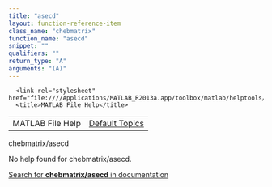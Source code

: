 ```yaml
---
title: "asecd"
layout: function-reference-item
class_name: "chebmatrix"
function_name: "asecd"
snippet: ""
qualifiers: ""
return_type: "A"
arguments: "(A)"
---
```


<html>
   <head>
      <meta http-equiv="Content-Type" content="text/html; charset=utf-8">
   
      <link rel="stylesheet" href="file:////Applications/MATLAB_R2013a.app/toolbox/matlab/helptools/private/helpwin.css">
      <title>MATLAB File Help</title>
   </head>
   <body>
      <!--Single-page help-->
      <table border="0" cellspacing="0" width="100%">
         <tr class="subheader">
            <td class="headertitle">MATLAB File Help</td>
            <td class="subheader-right"><a href="matlab:helpwin">Default Topics</a></td>
         </tr>
      </table>
      <div class="title">chebmatrix/asecd</div>
      <!--No help found-->
      <p>No help found for <span class="helptopic">chebmatrix/asecd</span>.
      </p>
      <p><a href="matlab:docsearch('chebmatrix/asecd')">
            Search for <b>chebmatrix/asecd</b> in documentation
            </a></p>
   </body>
</html>
